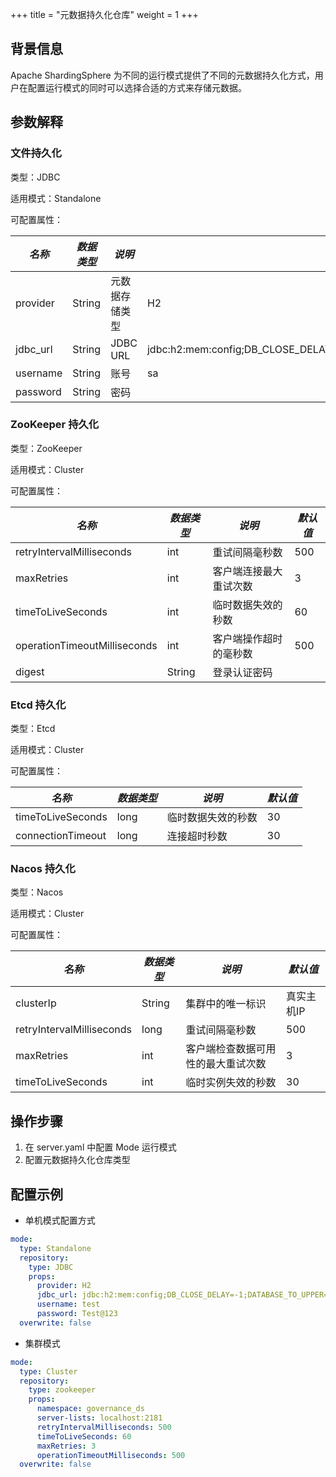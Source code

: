 +++
title = "元数据持久化仓库"
weight = 1
+++

## 背景信息

Apache ShardingSphere 为不同的运行模式提供了不同的元数据持久化方式，用户在配置运行模式的同时可以选择合适的方式来存储元数据。

## 参数解释

### 文件持久化

类型：JDBC

适用模式：Standalone

可配置属性：

| *名称*                        | *数据类型* | *说明*            | *默认值*         |
| ---------------------------- | --------- | ----------------- | --------------- |
| provider                    | String      | 元数据存储类型     | H2              |
| jdbc_url                    | String      | JDBC URL         | jdbc:h2:mem:config;DB_CLOSE_DELAY=-1;DATABASE_TO_UPPER=false;MODE=MYSQL              |
| username                    | String      | 账号              | sa              |
| password                    | String      | 密码              |                 |


### ZooKeeper 持久化

类型：ZooKeeper

适用模式：Cluster

可配置属性：

| *名称*                        | *数据类型* | *说明*              | *默认值*       |
| ---------------------------- | --------- | ------------------ | ------------- |
| retryIntervalMilliseconds    | int       | 重试间隔毫秒数        | 500           |
| maxRetries                   | int       | 客户端连接最大重试次数  | 3             |
| timeToLiveSeconds            | int       | 临时数据失效的秒数     | 60            |
| operationTimeoutMilliseconds | int       | 客户端操作超时的毫秒数  | 500           |
| digest                       | String    | 登录认证密码          |               |

### Etcd 持久化

类型：Etcd

适用模式：Cluster

可配置属性：

| *名称*                        | *数据类型* | *说明*               | *默认值*         |
| ---------------------------- | --------- | ------------------- | --------------- |
| timeToLiveSeconds            | long      | 临时数据失效的秒数     | 30              |
| connectionTimeout            | long      | 连接超时秒数          | 30              |

### Nacos 持久化

类型：Nacos

适用模式：Cluster

可配置属性：

| *名称*                        | *数据类型* | *说明*                         | *默认值*         |
| ---------------------------- | --------- | ----------------------------- | --------------- |
| clusterIp                    | String    | 集群中的唯一标识                 | 真实主机IP       |
| retryIntervalMilliseconds    | long      | 重试间隔毫秒数                   | 500             |
| maxRetries                   | int       | 客户端检查数据可用性的最大重试次数  | 3               |
| timeToLiveSeconds            | int       | 临时实例失效的秒数               | 30              |

## 操作步骤

1. 在 server.yaml 中配置 Mode 运行模式
1. 配置元数据持久化仓库类型

## 配置示例

- 单机模式配置方式

```yaml
mode:
  type: Standalone
  repository:
    type: JDBC
    props:
      provider: H2
      jdbc_url: jdbc:h2:mem:config;DB_CLOSE_DELAY=-1;DATABASE_TO_UPPER=false;MODE=MYSQL
      username: test
      password: Test@123
  overwrite: false
```

- 集群模式

```yaml
mode:
  type: Cluster
  repository:
    type: zookeeper
    props:
      namespace: governance_ds
      server-lists: localhost:2181
      retryIntervalMilliseconds: 500
      timeToLiveSeconds: 60
      maxRetries: 3
      operationTimeoutMilliseconds: 500
  overwrite: false
```
